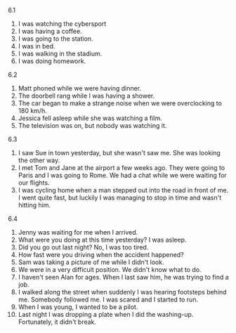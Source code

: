 6.1
  1. I was watching the cybersport
  2. I was having a coffee.
  3. I was going to the station.
  4. I was in bed.
  5. I was walking in the stadium.
  6. I was doing homework.

6.2
  1. Matt phoned while we were having dinner.
  2. The doorbell rang while I was having a shower.
  3. The car began to make a strange noise when we were overclocking to 180 km/h.
  4. Jessica fell asleep while she was watching a film.
  5. The television was on, but nobody was watching it.

6.3
  1. I saw Sue in town yesterday, but she wasn't saw me. She was looking the other way.
  2. I met Tom and Jane at the airport a few weeks ago. They were going to Paris and I was going to Rome. We had a chat while we were waiting for our flights.
  3. I was cycling home when a man stepped out into the road in front of me. I went quite fast, but luckily I was managing to stop in time and wasn't hitting him.

6.4
  1. Jenny was waiting for me when I arrived.
  2. What were you doing at this time yesterday? I was asleep.
  3. Did you go out last night? No, I was too tired.
  4. How fast were you driving when the accident happened?
  5. Sam was taking a picture of me while I didn't look.
  6. We were in a very difficult position. We didn't know what to do.
  7. I haven't seen Alan for ages. When I last saw him, he was trying to find a job.
  8. I walked along the street when suddenly I was hearing footsteps behind me. Somebody followed me. I was scared and I started to run.
  9. When I was young, I wanted to be a pilot.
  10. Last night I was dropping a plate when I did the washing-up. Fortunately, it didn't break.